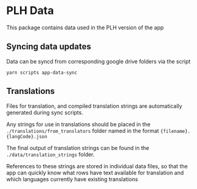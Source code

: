 # PLH Data
This package contains data used in the PLH version of the app

## Syncing data updates
Data can be syncd from corresponding google drive folders via the script
```
yarn scripts app-data-sync
```

## Translations
Files for translation, and compiled translation strings are automatically generated during sync scripts.

Any strings for use in translations should be placed in the `./translations/from_translators` folder named in the format `{filename}.{langCode}.json`

The final output of translation strings can be found in the `./data/translation_strings` folder.

References to these strings are stored in individual data files, so that the app can quickly know what rows have text available for translation and which languages currently have existing translations